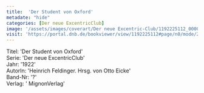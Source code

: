 ```yaml
---
title:  'Der Student von Oxford'
metadate: "hide"
categories: [Der neue ExcentricClub]
image: '/assets/images/coverart/Der neue Excentric-Club/1192225112_00000010.jpg'
visit: 'https://portal.dnb.de/bookviewer/view/1192225112#page/n0/mode/2up'
---
```

Titel: 'Der Student von Oxford' <br>
Serie: 'Der neue ExcentricClub' <br>
Jahr: '1922' <br>
AutorIn: 'Heinrich Feldinger. Hrsg. von Otto Eicke' <br>
Band-Nr: '?' <br>
Verlag: ' MignonVerlag'